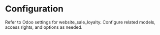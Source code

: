 # Configuration

Refer to Odoo settings for website_sale_loyalty. Configure related models, access rights, and options as needed.
